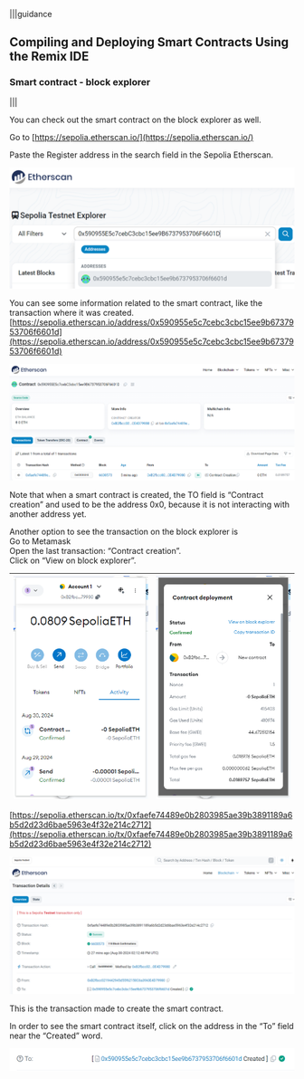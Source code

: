 |||guidance
## Compiling and Deploying Smart Contracts Using the Remix IDE

### Smart contract \- block explorer

|||


You can check out the smart contract on the block explorer as well.

Go to [https://sepolia.etherscan.io/](https://sepolia.etherscan.io/) 

Paste the Register address in the search field in the Sepolia Etherscan.

![](.guides/img/03/image21.png)

You can see some information related to the smart contract, like the transaction where it was created.  
[https://sepolia.etherscan.io/address/0x590955e5c7cebc3cbc15ee9b6737953706f6601d](https://sepolia.etherscan.io/address/0x590955e5c7cebc3cbc15ee9b6737953706f6601d) 

![](.guides/img/03/image22.png)

Note that when a smart contract is created, the TO field is “Contract creation” and used to be the address 0x0, because it is not interacting with another address yet.

Another option to see the transaction on the block explorer is  
Go to Metamask  
Open the last transaction: “Contract creation”.   
Click on “View on block explorer”.

| ![](.guides/img/03/image23.png)  | ![](.guides/img/03/image24.png)  |
| :---- | :---- |

[https://sepolia.etherscan.io/tx/0xfaefe74489e0b2803985ae39b3891189a6b5d2d23d6bae5963e4f32e214c2712](https://sepolia.etherscan.io/tx/0xfaefe74489e0b2803985ae39b3891189a6b5d2d23d6bae5963e4f32e214c2712) 

![](.guides/img/03/image25.png)

This is the transaction made to create the smart contract.

In order to see the smart contract itself, click on the address in the “To” field near the “Created” word.

![](.guides/img/03/image26.png)
